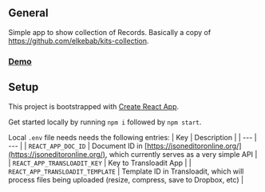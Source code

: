 ## General

Simple app to show collection of Records. Basically a copy of https://github.com/elkebab/kits-collection.

### [Demo](https://mokkelgjerd.no/drakter)

## Setup

This project is bootstrapped with [Create React App](https://github.com/facebook/create-react-app).

Get started locally by running `npm i` followed by `npm start`.

Local `.env` file needs needs the following entries:
| Key | Description |
| --- | --- |
| `REACT_APP_DOC_ID` | Document ID in [https://jsoneditoronline.org/](https://jsoneditoronline.org/), which currently serves as a very simple API |
| `REACT_APP_TRANSLOADIT_KEY` | Key to Transloadit App |
| `REACT_APP_TRANSLOADIT_TEMPLATE` | Template ID in Transloadit, which will process files being uploaded (resize, compress, save to Dropbox, etc) |

